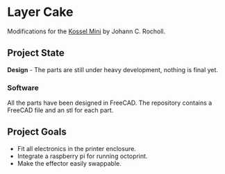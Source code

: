 # Layer Cake

Modifications for the [Kossel Mini](https://github.com/jcrocholl/kossel) by Johann C. Rocholl.

## Project State

**Design** - The parts are still under heavy development, nothing is final yet.

### Software

All the parts have been designed in FreeCAD.
The repository contains a FreeCAD file and an stl for each part.

## Project Goals

* Fit all electronics in the printer enclosure.
* Integrate a raspberry pi for running octoprint.
* Make the effector easily swappable.
